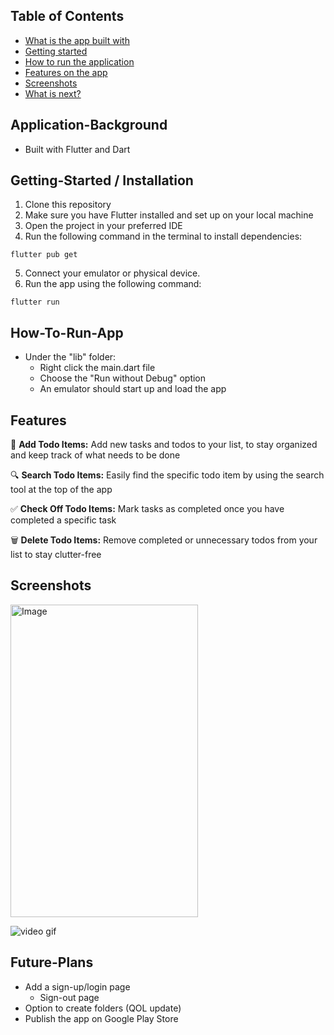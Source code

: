 <!-- # ToDo Application

- Built with Flutter and Dart

# How to run the application

- Make sure you have access to emulators
- Under the "lib" folder:
    - Right click the main.dart file
    - Choose the "Run without Debug" option
    - An emulator should start up and load the app

# Features on the app
- Allows users to add todo items
- Allows users to search their todo items
- Allows users to check out their todo items
- Allows users to delete their todo items

# 

 -->
## Table of Contents
- [What is the app built with](#Application-Background)
- [Getting started](#Getting-Started)
- [How to run the application](#How-To-Run-App)
- [Features on the app](#Features)
- [Screenshots](#screenshots)
- [What is next?](#Future-Plans)

## Application-Background
- Built with Flutter and Dart

## Getting-Started / Installation
1. Clone this repository
2. Make sure you have Flutter installed and set up on your local machine
3. Open the project in your preferred IDE
4. Run the following command in the terminal to install dependencies:
```shell
flutter pub get
```
5. Connect your emulator or physical device.
6. Run the app using the following command:
```shell
flutter run
```

## How-To-Run-App
- Under the "lib" folder:
    - Right click the main.dart file
    - Choose the "Run without Debug" option
    - An emulator should start up and load the app

## Features
📝 **Add Todo Items:** Add new tasks and todos to your list, to stay organized and keep track of what needs to be done

🔍 **Search Todo Items:** Easily find the specific todo item by using the search tool at the top of the app

✅ **Check Off Todo Items:** Mark tasks as completed once you have completed a specific task

🗑️ **Delete Todo Items:** Remove completed or unnecessary todos from your list to stay clutter-free

## Screenshots

<img src="https://github.com/AbdurraoufE/todoApp/assets/80374873/08a8cfdd-c411-4a3c-a64f-f50e0ad50611" alt="Image" width="300" height="500">

<!-- ![Screenshot_1690788133](https://github.com/AbdurraoufE/todoApp/assets/80374873/08a8cfdd-c411-4a3c-a64f-f50e0ad50611) -->

![video gif](https://github.com/AbdurraoufE/todoApp/assets/80374873/b4a8adcb-e678-482a-9a84-06f7778ecfcc)

## Future-Plans

- Add a sign-up/login page
    - Sign-out page
- Option to create folders (QOL update) 
- Publish the app on Google Play Store
